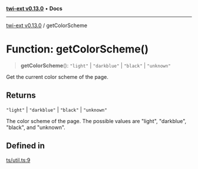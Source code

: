 [**twi-ext v0.13.0**](../README.md) • **Docs**

***

[twi-ext v0.13.0](../README.md) / getColorScheme

# Function: getColorScheme()

> **getColorScheme**(): `"light"` \| `"darkblue"` \| `"black"` \| `"unknown"`

Get the current color scheme of the page.

## Returns

`"light"` \| `"darkblue"` \| `"black"` \| `"unknown"`

The color scheme of the page. The possible values are "light", "darkblue", "black", and "unknown".

## Defined in

[ts/util.ts:9](https://github.com/Robot-Inventor/twi-ext/blob/a1ec3fb52ced3be3134dfa444de58ad83a671ce0/src/ts/util.ts#L9)
